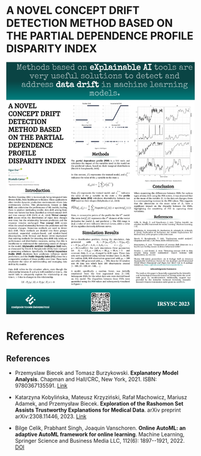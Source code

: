 # A NOVEL CONCEPT DRIFT DETECTION METHOD BASED ON THE PARTIAL DEPENDENCE PROFILE DISPARITY INDEX

![](poster/poster-1.png)

# References


## References

- Przemyslaw Biecek and Tomasz Burzykowski. **Explanatory Model Analysis**. Chapman and Hall/CRC, New York, 2021. ISBN: 9780367135591. [Link](https://pbiecek.github.io/ema/)

- Katarzyna Kobylińska, Mateusz Krzyziński, Rafał Machowicz, Mariusz Adamek, and Przemysław Biecek. **Exploration of the Rashomon Set Assists Trustworthy Explanations for Medical Data**. arXiv preprint arXiv:2308.11446, 2023. [Link](https://arxiv.org/abs/2308.11446)

- Bilge Celik, Prabhant Singh, Joaquin Vanschoren. **Online AutoML: an adaptive AutoML framework for online learning**. Machine Learning, Springer Science and Business Media LLC, 112(6): 1897--1921, 2022. [DOI](https://doi.org/10.1007%2Fs10994-022-06262-0)


